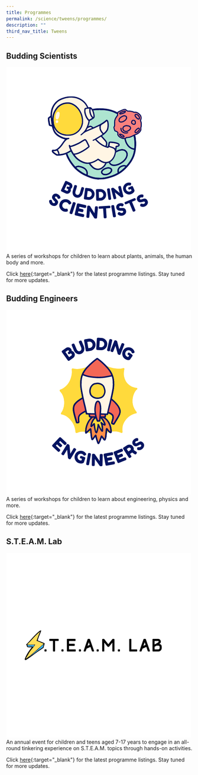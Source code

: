 ```yaml
---
title: Programmes
permalink: /science/tweens/programmes/
description: ""
third_nav_title: Tweens
---
```

<style type="text/css">
/* Links */
.content a { color: #322987; }
.content a:focus,
.content a:hover { color: #28216c; }

/* Button Outline */
.bp-button { padding-left: 1.5rem; padding-right: 1.5rem; }
.bp-button.is-primary-outline { border: 1px solid #322987; color: #322987; background-color: transparent; text-decoration: none; }
.bp-button.is-primary-outline:focus,
.bp-button.is-primary-outline:hover { border: 1px solid #322987; color: #cff2e8; background-color: #322987; text-decoration: none; }

/* Responsive Iframe */
.responsive-iframe { position: absolute; top: 0; left: 0; bottom: 0; right: 0; width: 100%; height: 100%; }
.responsive-iframe-container { position: relative; overflow: hidden; width: 100%; }
.responsive-iframe-container.ratio-16by9 { padding-top: 56.25%; }
.responsive-iframe-container.ratio-4by3 { padding-top: 75%; }
.responsive-iframe-container.ratio-3by2 { padding-top: 66.66%; }
.responsive-iframe-container.ratio-1by1 { padding-top: 100%; }
</style>
## **Budding Scientists**
![Budding Scientists](/images/science-lfa-updates/Budding-Scientists.png)
A series of workshops for children to learn about plants, animals, the human body and more.

Click [here](https://go.gov.sg/nlb-events){:target="_blank"} for the latest programme listings. Stay tuned for more updates.

## **Budding Engineers**
![Budding Engineers](/images/science-lfa-updates/Budding-Engineers.png)
A series of workshops for children to learn about engineering, physics and more.

Click [here](https://go.gov.sg/nlb-events){:target="_blank"} for the latest programme listings. Stay tuned for more updates.

## **S.T.E.A.M. Lab**
![STEAM Lab](/images/science-lfa-updates/STEAM-Lab.png)
An annual event for children and teens aged 7-17 years to engage in an all-round tinkering experience on S.T.E.A.M. topics through hands-on activities.

Click [here](https://go.gov.sg/nlb-events){:target="_blank"} for the latest programme listings. Stay tuned for more updates.